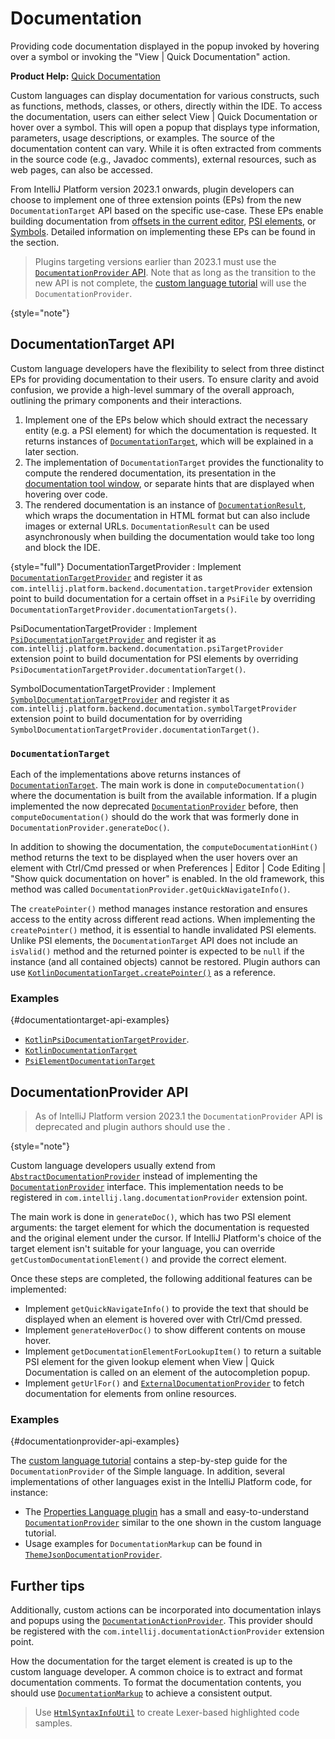 <!-- Copyright 2000-2023 JetBrains s.r.o. and contributors. Use of this source code is governed by the Apache 2.0 license. -->

# Documentation

<link-summary>Providing code documentation displayed in the popup invoked by hovering over a symbol or invoking the "View | Quick Documentation" action.</link-summary>

<tldr>

**Product Help:** [Quick Documentation](https://www.jetbrains.com/help/idea/viewing-reference-information.html#inline-quick-documentation)

</tldr>

Custom languages can display documentation for various constructs, such as functions, methods, classes, or others, directly within the IDE.
To access the documentation, users can either select <ui-path>View | Quick Documentation</ui-path> or hover over a symbol.
This will open a popup that displays type information, parameters, usage descriptions, or examples.
The source of the documentation content can vary.
While it is often extracted from comments in the source code (e.g., Javadoc comments),
external resources, such as web pages, can also be accessed.

From IntelliJ Platform version 2023.1 onwards, plugin developers can choose to implement
one of three extension points (EPs) from the new `DocumentationTarget` API based on the specific use-case.
These EPs enable building documentation from
[offsets in the current editor](coordinates_system.md#editor-coordinate-systems),
[PSI elements](psi_elements.md), or [Symbols](symbols.md).
Detailed information on implementing these EPs can be found in the [](#documentationtarget-api) section.

> Plugins targeting versions earlier than 2023.1 must use the [`DocumentationProvider` API](#documentationprovider-api).
> Note that as long as the transition to the new API is
> not complete, the [custom language tutorial](documentation_provider.md) will use the `DocumentationProvider`.
>
{style="note"}

## DocumentationTarget API

Custom language developers have the flexibility to select from three distinct EPs for providing documentation to their users.
To ensure clarity and avoid confusion, we provide a high-level summary of the overall approach,
outlining the primary components and their interactions.

<procedure title="Overall Approach">

1. Implement one of the EPs below which should extract the necessary entity (e.g. a PSI element) for
   which the documentation is requested. It returns instances of
   [`DocumentationTarget`](%gh-ic%/platform/lang-impl/src/com/intellij/platform/backend/documentation/DocumentationTarget.kt),
   which will be explained in a later section.
2. The implementation of `DocumentationTarget` provides the functionality to compute the rendered documentation,
   its presentation in the [documentation tool window](https://www.jetbrains.com/help/idea/documentation-tool-window.html),
   or separate hints that are displayed when hovering over code.
3. The rendered documentation is an instance of
   [`DocumentationResult`](%gh-ic%/platform/lang-impl/src/com/intellij/platform/backend/documentation/DocumentationResult.kt),
   which wraps the documentation in HTML format but can also include images or external URLs.
   `DocumentationResult` can be used asynchronously when building the documentation would take too long
   and block the IDE.

</procedure>

{style="full"}
DocumentationTargetProvider
: Implement
[`DocumentationTargetProvider`](%gh-ic%/platform/lang-impl/src/com/intellij/platform/backend/documentation/DocumentationTargetProvider.java)
and register it as `com.intellij.platform.backend.documentation.targetProvider` extension point to build documentation
for a certain offset in a `PsiFile` by overriding `DocumentationTargetProvider.documentationTargets()`.

PsiDocumentationTargetProvider
: Implement
[`PsiDocumentationTargetProvider`](%gh-ic%/platform/lang-impl/src/com/intellij/platform/backend/documentation/PsiDocumentationTargetProvider.java)
and register it as `com.intellij.platform.backend.documentation.psiTargetProvider` extension point to build documentation
for PSI elements by overriding `PsiDocumentationTargetProvider.documentationTarget()`.

SymbolDocumentationTargetProvider
: Implement
[`SymbolDocumentationTargetProvider`](%gh-ic%/platform/lang-impl/src/com/intellij/platform/backend/documentation/SymbolDocumentationTargetProvider.java)
and register it as `com.intellij.platform.backend.documentation.symbolTargetProvider` extension point to build documentation
for [](symbols.md) by overriding `SymbolDocumentationTargetProvider.documentationTarget()`.

### `DocumentationTarget`

Each of the implementations above returns instances of
[`DocumentationTarget`](%gh-ic%/platform/lang-impl/src/com/intellij/platform/backend/documentation/DocumentationTarget.kt).
The main work is done in `computeDocumentation()` where the documentation is built from the available
information.
If a plugin implemented the now deprecated
[`DocumentationProvider`](%gh-ic%/platform/analysis-api/src/com/intellij/lang/documentation/DocumentationProvider.java)
before, then `computeDocumentation()` should do the work that was formerly done in
`DocumentationProvider.generateDoc()`.

In addition to showing the documentation, the `computeDocumentationHint()` method returns the text to be displayed
when the user hovers over an element with <shortcut>Ctrl</shortcut>/<shortcut>Cmd</shortcut> pressed or when
<ui-path>Preferences | Editor | Code Editing | "Show quick documentation on hover"</ui-path> is enabled.
In the old framework, this method was called `DocumentationProvider.getQuickNavigateInfo()`.

The `createPointer()` method manages instance restoration and ensures access to the entity across different read actions.
When implementing the `createPointer()` method, it is essential to handle invalidated PSI elements.
Unlike PSI elements, the `DocumentationTarget` API does not include an `isValid()` method and the returned pointer is expected
to be `null` if the instance (and all contained objects) cannot be restored.
Plugin authors can use
[`KotlinDocumentationTarget.createPointer()`](%gh-ic%/plugins/kotlin/fir/src/org/jetbrains/kotlin/idea/quickDoc/KotlinDocumentationTarget.kt)
as a reference.

### Examples
{#documentationtarget-api-examples}

- [`KotlinPsiDocumentationTargetProvider`](%gh-ic%/plugins/kotlin/fir/src/org/jetbrains/kotlin/idea/quickDoc/KotlinPsiDocumentationTargetProvider.kt).
- [`KotlinDocumentationTarget`](%gh-ic%/plugins/kotlin/fir/src/org/jetbrains/kotlin/idea/quickDoc/KotlinDocumentationTarget.kt)
- [`PsiElementDocumentationTarget`](%gh-ic%/platform/lang-impl/src/com/intellij/lang/documentation/psi/PsiElementDocumentationTarget.kt)

## DocumentationProvider API

> As of IntelliJ Platform version 2023.1 the `DocumentationProvider` API is deprecated and plugin
> authors should use the [](#documentationtarget-api).
>
{style="note"}

Custom language developers usually extend from
[`AbstractDocumentationProvider`](%gh-ic%/platform/analysis-api/src/com/intellij/lang/documentation/AbstractDocumentationProvider.java)
instead of implementing the
[`DocumentationProvider`](%gh-ic%/platform/analysis-api/src/com/intellij/lang/documentation/DocumentationProvider.java) interface.
This implementation needs to be registered in `com.intellij.lang.documentationProvider` extension point.

The main work is done in `generateDoc()`, which has two PSI element arguments:
the target element for which the documentation is requested and the original element under the cursor.
If IntelliJ Platform's choice of the target element isn't suitable for your language, you can override `getCustomDocumentationElement()`
and provide the correct element.

Once these steps are completed, the following additional features can be implemented:

* Implement `getQuickNavigateInfo()` to provide the text that should be displayed when an element is hovered over with <shortcut>Ctrl</shortcut>/<shortcut>Cmd</shortcut> pressed.
* Implement `generateHoverDoc()` to show different contents on mouse hover.
* Implement `getDocumentationElementForLookupItem()` to return a suitable PSI element for the given lookup element when
  <ui-path>View | Quick Documentation</ui-path> is called on an element of the autocompletion popup.
* Implement `getUrlFor()` and [`ExternalDocumentationProvider`](%gh-ic%/platform/analysis-api/src/com/intellij/lang/documentation/ExternalDocumentationProvider.java) to fetch documentation for elements from online resources.

### Examples
{#documentationprovider-api-examples}

The [custom language tutorial](documentation_provider.md) contains a step-by-step guide for the `DocumentationProvider` of the Simple language.
In addition, several implementations of other languages exist in the IntelliJ Platform code, for instance:

* The [Properties Language plugin](%gh-ic%/plugins/properties) has a small and easy-to-understand [`DocumentationProvider`](%gh-ic%/plugins/properties/src/com/intellij/lang/properties/PropertiesDocumentationProvider.java) similar to the one shown in the custom language tutorial.
* Usage examples for `DocumentationMarkup` can be found in [`ThemeJsonDocumentationProvider`](%gh-ic%/plugins/devkit/intellij.devkit.themes/src/ThemeJsonDocumentationProvider.java).

## Further tips

Additionally, custom actions can be incorporated into documentation inlays and popups using the
[`DocumentationActionProvider`](%gh-ic%/platform/lang-impl/src/com/intellij/codeInsight/documentation/DocumentationActionProvider.java).
This provider should be registered with the `com.intellij.documentationActionProvider` extension point.

How the documentation for the target element is created is up to the custom language developer.
A common choice is to extract and format documentation comments.
To format the documentation contents, you should use
[`DocumentationMarkup`](%gh-ic%/platform/analysis-api/src/com/intellij/lang/documentation/DocumentationMarkup.java)
to achieve a consistent output.

> Use [`HtmlSyntaxInfoUtil`](%gh-ic%/platform/lang-impl/src/com/intellij/openapi/editor/richcopy/HtmlSyntaxInfoUtil.java) to create Lexer-based highlighted code samples.
>
